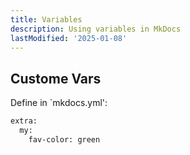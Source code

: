 ```yaml
---
title: Variables
description: Using variables in MkDocs
lastModified: '2025-01-08'
---
```


## Custome Vars

Define in `mkdocs.yml':

```bash
extra:
  my:
    fav-color: green
```

